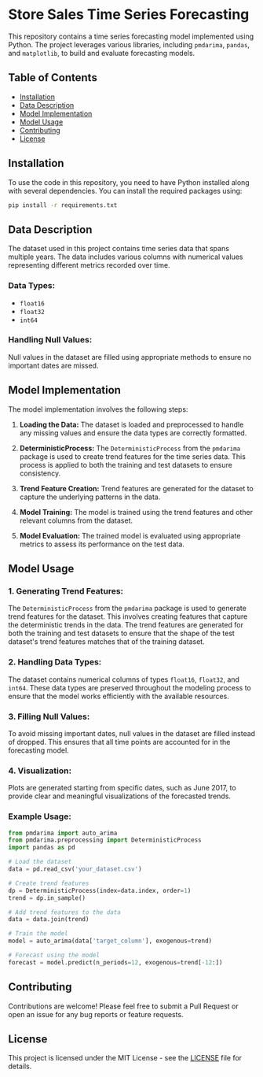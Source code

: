 # Store Sales Time Series Forecasting

This repository contains a time series forecasting model implemented using Python. The project leverages various libraries, including `pmdarima`, `pandas`, and `matplotlib`, to build and evaluate forecasting models.

## Table of Contents
- [Installation](#installation)
- [Data Description](#data-description)
- [Model Implementation](#model-implementation)
- [Model Usage](#model-usage)
- [Contributing](#contributing)
- [License](#license)

## Installation

To use the code in this repository, you need to have Python installed along with several dependencies. You can install the required packages using:

```bash
pip install -r requirements.txt
```

## Data Description

The dataset used in this project contains time series data that spans multiple years. The data includes various columns with numerical values representing different metrics recorded over time.

### Data Types:
- `float16`
- `float32`
- `int64`

### Handling Null Values:
Null values in the dataset are filled using appropriate methods to ensure no important dates are missed.

## Model Implementation

The model implementation involves the following steps:

1. **Loading the Data:** The dataset is loaded and preprocessed to handle any missing values and ensure the data types are correctly formatted.

2. **DeterministicProcess:** The `DeterministicProcess` from the `pmdarima` package is used to create trend features for the time series data. This process is applied to both the training and test datasets to ensure consistency.

3. **Trend Feature Creation:** Trend features are generated for the dataset to capture the underlying patterns in the data.

4. **Model Training:** The model is trained using the trend features and other relevant columns from the dataset.

5. **Model Evaluation:** The trained model is evaluated using appropriate metrics to assess its performance on the test data.

## Model Usage

### 1. Generating Trend Features:

The `DeterministicProcess` from the `pmdarima` package is used to generate trend features for the dataset. This involves creating features that capture the deterministic trends in the data. The trend features are generated for both the training and test datasets to ensure that the shape of the test dataset's trend features matches that of the training dataset.

### 2. Handling Data Types:

The dataset contains numerical columns of types `float16`, `float32`, and `int64`. These data types are preserved throughout the modeling process to ensure that the model works efficiently with the available resources.

### 3. Filling Null Values:

To avoid missing important dates, null values in the dataset are filled instead of dropped. This ensures that all time points are accounted for in the forecasting model.

### 4. Visualization:

Plots are generated starting from specific dates, such as June 2017, to provide clear and meaningful visualizations of the forecasted trends.

### Example Usage:

```python
from pmdarima import auto_arima
from pmdarima.preprocessing import DeterministicProcess
import pandas as pd

# Load the dataset
data = pd.read_csv('your_dataset.csv')

# Create trend features
dp = DeterministicProcess(index=data.index, order=1)
trend = dp.in_sample()

# Add trend features to the data
data = data.join(trend)

# Train the model
model = auto_arima(data['target_column'], exogenous=trend)

# Forecast using the model
forecast = model.predict(n_periods=12, exogenous=trend[-12:])
```

## Contributing

Contributions are welcome! Please feel free to submit a Pull Request or open an issue for any bug reports or feature requests.

## License

This project is licensed under the MIT License - see the [LICENSE](LICENSE) file for details.

